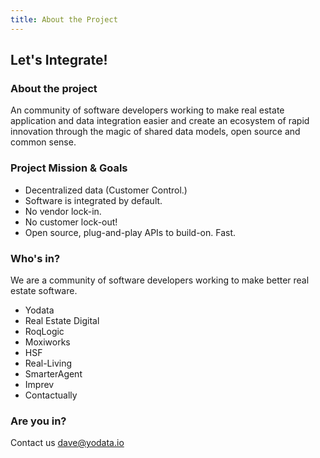 ```yaml
---
title: About the Project
---
```

## Let's Integrate!

### About the project

An community of software developers working to make real estate
application and data integration easier and create an ecosystem of
rapid innovation through the magic of shared data models, open source
and common sense.

### Project Mission & Goals

- Decentralized data (Customer Control.)
- Software is integrated by default.
- No vendor lock-in.
- No customer lock-out!
- Open source, plug-and-play APIs to build-on.  Fast.

### Who's in?

We are a community of software developers working to make better real estate software.

- Yodata
- Real Estate Digital
- RoqLogic
- Moxiworks
- HSF
- Real-Living
- SmarterAgent
- Imprev
- Contactually

### Are you in?

Contact us dave@yodata.io
